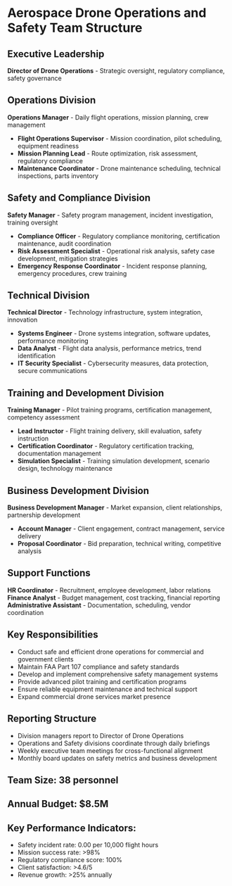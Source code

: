 # Aerospace Drone Operations and Safety Team Structure

## Executive Leadership
**Director of Drone Operations** - Strategic oversight, regulatory compliance, safety governance

## Operations Division
**Operations Manager** - Daily flight operations, mission planning, crew management
- **Flight Operations Supervisor** - Mission coordination, pilot scheduling, equipment readiness
- **Mission Planning Lead** - Route optimization, risk assessment, regulatory compliance
- **Maintenance Coordinator** - Drone maintenance scheduling, technical inspections, parts inventory

## Safety and Compliance Division
**Safety Manager** - Safety program management, incident investigation, training oversight
- **Compliance Officer** - Regulatory compliance monitoring, certification maintenance, audit coordination
- **Risk Assessment Specialist** - Operational risk analysis, safety case development, mitigation strategies
- **Emergency Response Coordinator** - Incident response planning, emergency procedures, crew training

## Technical Division
**Technical Director** - Technology infrastructure, system integration, innovation
- **Systems Engineer** - Drone systems integration, software updates, performance monitoring
- **Data Analyst** - Flight data analysis, performance metrics, trend identification
- **IT Security Specialist** - Cybersecurity measures, data protection, secure communications

## Training and Development Division
**Training Manager** - Pilot training programs, certification management, competency assessment
- **Lead Instructor** - Flight training delivery, skill evaluation, safety instruction
- **Certification Coordinator** - Regulatory certification tracking, documentation management
- **Simulation Specialist** - Training simulation development, scenario design, technology maintenance

## Business Development Division
**Business Development Manager** - Market expansion, client relationships, partnership development
- **Account Manager** - Client engagement, contract management, service delivery
- **Proposal Coordinator** - Bid preparation, technical writing, competitive analysis

## Support Functions
**HR Coordinator** - Recruitment, employee development, labor relations
**Finance Analyst** - Budget management, cost tracking, financial reporting
**Administrative Assistant** - Documentation, scheduling, vendor coordination

## Key Responsibilities
- Conduct safe and efficient drone operations for commercial and government clients
- Maintain FAA Part 107 compliance and safety standards
- Develop and implement comprehensive safety management systems
- Provide advanced pilot training and certification programs
- Ensure reliable equipment maintenance and technical support
- Expand commercial drone services market presence

## Reporting Structure
- Division managers report to Director of Drone Operations
- Operations and Safety divisions coordinate through daily briefings
- Weekly executive team meetings for cross-functional alignment
- Monthly board updates on safety metrics and business development

## Team Size: 38 personnel
## Annual Budget: $8.5M
## Key Performance Indicators:
- Safety incident rate: 0.00 per 10,000 flight hours
- Mission success rate: >98%
- Regulatory compliance score: 100%
- Client satisfaction: >4.6/5
- Revenue growth: >25% annually
